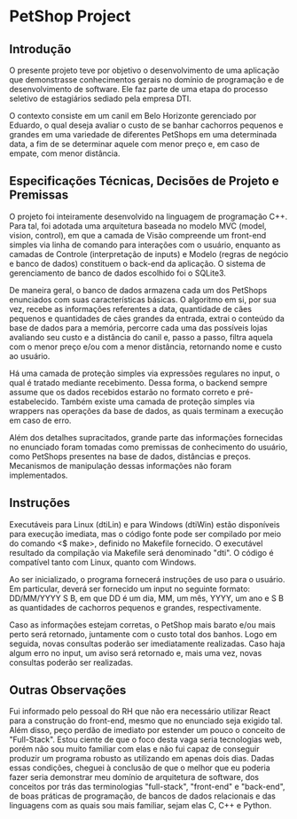 # PetShop Project
## Introdução
O presente projeto teve por objetivo o desenvolvimento de uma aplicação que demonstrasse conhecimentos gerais no domínio de programação e de desenvolvimento de software. Ele faz parte de uma etapa do processo seletivo de estagiários sediado pela empresa DTI.

O contexto consiste em um canil em Belo Horizonte gerenciado por Eduardo, o qual deseja avaliar o custo de se banhar cachorros pequenos e grandes em uma variedade de diferentes PetShops em uma determinada data, a fim de se determinar aquele com menor preço e, em caso de empate, com menor distância.

## Especificações Técnicas, Decisões de Projeto e Premissas
O projeto foi inteiramente desenvolvido na linguagem de programação C++. Para tal, foi adotada uma arquitetura baseada no modelo MVC (model, vision, control), em que a camada de Visão compreende um front-end simples via linha de comando para interações com o usuário, enquanto as camadas de Controle (interpretação de inputs) e Modelo (regras de negócio e banco de dados) constituem o back-end da aplicação. O sistema de gerenciamento de banco de dados escolhido foi o SQLite3.

De maneira geral, o banco de dados armazena cada um dos PetShops enunciados com suas características básicas. O algoritmo em si, por sua vez, recebe as informações referentes a data, quantidade de cães pequenos e quantidades de cães grandes da entrada, extrai o conteúdo da base de dados para a memória, percorre cada uma das possíveis lojas avaliando seu custo e a distância do canil e, passo a passo, filtra aquela com o menor preço e/ou com a menor distância, retornando nome e custo ao usuário.

Há uma camada de proteção simples via expressões regulares no input, o qual é tratado mediante recebimento. Dessa forma, o backend sempre assume que os dados recebidos estarão no formato correto e pré-estabelecido. Também existe uma camada de proteção simples via wrappers nas operações da base de dados, as quais terminam a execução em caso de erro.

Além dos detalhes supracitados, grande parte das informações fornecidas no enunciado foram tomadas como premissas de conhecimento do usuário, como PetShops presentes na base de dados, distâncias e preços. Mecanismos de manipulação dessas informações não foram implementados.

## Instruções
Executáveis para Linux (dtiLin) e para Windows (dtiWin) estão disponíveis para execução imediata, mas o código fonte pode ser compilado por meio do comando <$ make>, definido no Makefile fornecido. O executável resultado da compilação via Makefile será denominado "dti". O código é compatível tanto com Linux, quanto com Windows.

Ao ser inicializado, o programa fornecerá instruções de uso para o usuário. Em particular, deverá ser fornecido um input no seguinte formato: DD/MM/YYYY S B, em que DD é um dia, MM, um mês, YYYY, um ano e S B as quantidades de cachorros pequenos e grandes, respectivamente.

Caso as informações estejam corretas, o PetShop mais barato e/ou mais perto será retornado, juntamente com o custo total dos banhos. Logo em seguida, novas consultas poderão ser imediatamente realizadas. Caso haja algum erro no input, um aviso será retornado e, mais uma vez, novas consultas poderão ser realizadas.

## Outras Observações
Fui informado pelo pessoal do RH que não era necessário utilizar React para a construção do front-end, mesmo que no enunciado seja exigido tal. Além disso, peço perdão de imediato por estender um pouco o conceito de "Full-Stack". Estou ciente de que o foco desta vaga seria tecnologias web, porém não sou muito familiar com elas e não fui capaz de conseguir produzir um programa robusto as utilizando em apenas dois dias. Dadas essas condições, cheguei à conclusão de que o melhor que eu poderia fazer seria demonstrar meu domínio de arquitetura de software, dos conceitos por trás das terminologias "full-stack", "front-end" e "back-end", de boas práticas de programação, de bancos de dados relacionais e das linguagens com as quais sou mais familiar, sejam elas C, C++ e Python.
